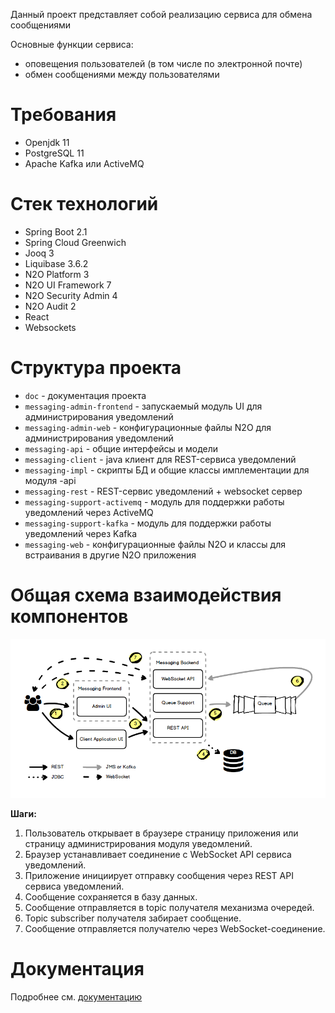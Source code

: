 Данный проект представляет собой реализацию сервиса для обмена сообщениями

Основные функции сервиса:
- оповещения пользователей (в том числе по электронной почте)
- обмен сообщениями между пользователями

# Требования
- Openjdk 11
- PostgreSQL 11
- Apache Kafka или ActiveMQ

# Cтек технологий
- Spring Boot 2.1
- Spring Cloud Greenwich
- Jooq 3
- Liquibase 3.6.2
- N2O Platform 3
- N2O UI Framework 7
- N2O Security Admin 4
- N2O Audit 2
- React
- Websockets

# Структура проекта
- `doc` - документация проекта
- `messaging-admin-frontend` - запускаемый модуль UI для администрирования уведомлений
- `messaging-admin-web` - конфигурационные файлы N2O для администрирования уведомлений
- `messaging-api` - общие интерфейсы и модели
- `messaging-client` - java клиент для REST-сервиса уведомлений
- `messaging-impl` - скрипты БД и общие классы имплементации для модуля -api
- `messaging-rest` - REST-сервис уведомлений + websocket сервер
- `messaging-support-activemq` - модуль для поддержки работы уведомлений через ActiveMQ
- `messaging-support-kafka` - модуль для поддержки работы уведомлений через Kafka
- `messaging-web` - конфигурационные файлы N2O и классы для встраивания в другие N2O приложения

# Общая схема взаимодействия компонентов
![Схема](doc/scheme.png)

**Шаги:**
1. Пользователь открывает в браузере страницу приложения или страницу администрирования модуля уведомлений.
2. Браузер устанавливает соединение с WebSocket API сервиса уведомлений.
3. Приложение инициирует отправку сообщения через REST API сервиса уведомлений.
4. Сообщение сохраняется в базу данных.
5. Сообщение отправляется в topic получателя механизма очередей.
6. Topic subscriber получателя забирает сообщение.
7. Сообщение отправляется получателю через WebSocket-соединение.

# Документация
Подробнее см. [документацию](doc/Index.md)
